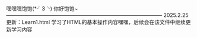 嘿嘿嘿饱饱(*╯3╰)
你好饱饱~
——————————————————————————————
2025.2.25
更新：Learn1.html
学习了HTML的基本操作内容嘿嘿，后续会在该文件中继续更新学习内容
